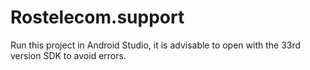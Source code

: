 # Rostelecom.support

Run this project in Android Studio, it is advisable to open with the 33rd version SDK to avoid errors.
